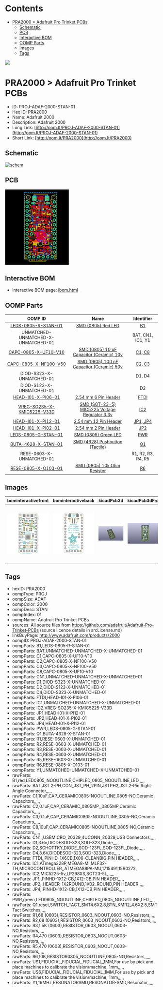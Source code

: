 



Contents
========

* [PRA2000 > Adafruit Pro Trinket PCBs](#pra2000--adafruit-pro-trinket-pcbs)
	* [Schematic](#schematic)
	* [PCB](#pcb)
	* [Interactive BOM](#interactive-bom)
	* [OOMP Parts](#oomp-parts)
	* [Images](#images)
	* [Tags](#tags)
  
![][im]
# PRA2000 > Adafruit Pro Trinket PCBs

- ID: PROJ-ADAF-2000-STAN-01
- Hex ID: PRA2000
- Name: Adafruit 2000
- Description: Adafruit 2000
- Long Link: [http://oom.lt/PROJ-ADAF-2000-STAN-01](http://oom.lt/PROJ-ADAF-2000-STAN-01)
- Short Link: [http://oom.lt/PRA2000](http://oom.lt/PRA2000)

## Schematic
  
[![schem](eagleSchemImage.png)](eagleSchemImage.png)
## PCB
  
[![pcb](eagleImage.png)](eagleImage.png)
## Interactive BOM

- Interactive BOM page: [ibom.html](https://htmlpreview.github.io/?https://github.com/oomlout/oomlout_OOMP_projects/blob/main/PROJ-ADAF-2000-STAN-01/kicad/bom/ibom.html)

## OOMP Parts
  

|OOMP ID|Name|Identifier|
| :---: | :---: | :---: |
|[LEDS-0805-R-STAN-01](https://github.com/oomlout/oomlout_OOMP_parts/tree/main/LEDS-0805-R-STAN-01/)|[SMD (0805) Red LED](https://github.com/oomlout/oomlout_OOMP_parts/tree/main/LEDS-0805-R-STAN-01/)|[B1](https://github.com/oomlout/oomlout_OOMP_parts/tree/main/LEDS-0805-R-STAN-01/)|
|UNMATCHED-UNMATCHED-X-UNMATCHED-01||BAT, CN1, IC1, Y1|
|[CAPC-0805-X-UF10-V10](https://github.com/oomlout/oomlout_OOMP_parts/tree/main/CAPC-0805-X-UF10-V10/)|[SMD (0805) 10 uF Capacitor (Ceramic) 10v](https://github.com/oomlout/oomlout_OOMP_parts/tree/main/CAPC-0805-X-UF10-V10/)|[C1, C8](https://github.com/oomlout/oomlout_OOMP_parts/tree/main/CAPC-0805-X-UF10-V10/)|
|[CAPC-0805-X-NF100-V50](https://github.com/oomlout/oomlout_OOMP_parts/tree/main/CAPC-0805-X-NF100-V50/)|[SMD (0805) 100 nF Capacitor (Ceramic) 50v](https://github.com/oomlout/oomlout_OOMP_parts/tree/main/CAPC-0805-X-NF100-V50/)|[C2, C3](https://github.com/oomlout/oomlout_OOMP_parts/tree/main/CAPC-0805-X-NF100-V50/)|
|DIOD-S323-X-UNMATCHED-01||D1, D4|
|DIOD-S123-X-UNMATCHED-01||D2|
|[HEAD-I01-X-PI06-01](https://github.com/oomlout/oomlout_OOMP_parts/tree/main/HEAD-I01-X-PI06-01/)|[2.54 mm 6 Pin Header](https://github.com/oomlout/oomlout_OOMP_parts/tree/main/HEAD-I01-X-PI06-01/)|[FTDI](https://github.com/oomlout/oomlout_OOMP_parts/tree/main/HEAD-I01-X-PI06-01/)|
|[VREG-SO235-X-KMIC5225-V33D](https://github.com/oomlout/oomlout_OOMP_parts/tree/main/VREG-SO235-X-KMIC5225-V33D/)|[SMD (SOT-23-5) MIC5225 Voltage Regulator 3.3v](https://github.com/oomlout/oomlout_OOMP_parts/tree/main/VREG-SO235-X-KMIC5225-V33D/)|[IC2](https://github.com/oomlout/oomlout_OOMP_parts/tree/main/VREG-SO235-X-KMIC5225-V33D/)|
|[HEAD-I01-X-PI12-01](https://github.com/oomlout/oomlout_OOMP_parts/tree/main/HEAD-I01-X-PI12-01/)|[2.54 mm 12 Pin Header](https://github.com/oomlout/oomlout_OOMP_parts/tree/main/HEAD-I01-X-PI12-01/)|[JP1, JP4](https://github.com/oomlout/oomlout_OOMP_parts/tree/main/HEAD-I01-X-PI12-01/)|
|[HEAD-I01-X-PI02-01](https://github.com/oomlout/oomlout_OOMP_parts/tree/main/HEAD-I01-X-PI02-01/)|[2.54 mm 2 Pin Header](https://github.com/oomlout/oomlout_OOMP_parts/tree/main/HEAD-I01-X-PI02-01/)|[JP2](https://github.com/oomlout/oomlout_OOMP_parts/tree/main/HEAD-I01-X-PI02-01/)|
|[LEDS-0805-G-STAN-01](https://github.com/oomlout/oomlout_OOMP_parts/tree/main/LEDS-0805-G-STAN-01/)|[SMD (0805) Green LED](https://github.com/oomlout/oomlout_OOMP_parts/tree/main/LEDS-0805-G-STAN-01/)|[PWR](https://github.com/oomlout/oomlout_OOMP_parts/tree/main/LEDS-0805-G-STAN-01/)|
|[BUTA-4628-X-STAN-01](https://github.com/oomlout/oomlout_OOMP_parts/tree/main/BUTA-4628-X-STAN-01/)|[SMD (4628) Pushbutton (Tactile)](https://github.com/oomlout/oomlout_OOMP_parts/tree/main/BUTA-4628-X-STAN-01/)|[Q1](https://github.com/oomlout/oomlout_OOMP_parts/tree/main/BUTA-4628-X-STAN-01/)|
|RESE-0603-X-UNMATCHED-01||R1, R2, R3, R4, R5|
|[RESE-0805-X-O103-01](https://github.com/oomlout/oomlout_OOMP_parts/tree/main/RESE-0805-X-O103-01/)|[SMD (0805) 10k Ohm Resistor](https://github.com/oomlout/oomlout_OOMP_parts/tree/main/RESE-0805-X-O103-01/)|[R6](https://github.com/oomlout/oomlout_OOMP_parts/tree/main/RESE-0805-X-O103-01/)|

## Images
  
  

|bominteractivefront|bominteractiveback|kicadPcb3d|kicadPcb3dFront|kicadPcb3dBack|kicadSchem|eagleImage|eagleSchemImage|pcbdraw|pcbdrawback|
| :---: | :---: | :---: | :---: | :---: | :---: | :---: | :---: | :---: | :---: |
|[![bominteractivefront](bomFront_140.png)](bomFront.png)|[![bominteractiveback](bomBack_140.png)](bomBack.png)|[![kicadPcb3d](kicadPcb3d_140.png)](kicadPcb3d.png)|[![kicadPcb3dFront](kicadPcb3dFront_140.png)](kicadPcb3dFront.png)|[![kicadPcb3dBack](kicadPcb3dBack_140.png)](kicadPcb3dBack.png)|[![kicadSchem](kicadSchem_140.png)](kicadSchem.png)|[![eagleImage](eagleImage_140.png)](eagleImage.png)|[![eagleSchemImage](eagleSchemImage_140.png)](eagleSchemImage.png)|[![pcbdraw](pcbdraw_140.png)](pcbdraw.png)|[![pcbdrawback](pcbdrawBack_140.png)](pcbdrawBack.png)|

## Tags

- hexID: PRA2000
- oompType: PROJ
- oompSize: ADAF
- oompColor: 2000
- oompDesc: STAN
- oompIndex: 01
- oompName: Adafruit Pro Trinket PCBs
- sources: All source files from https://github.com/adafruit/Adafruit-Pro-Trinket-PCBs (source licence details in srcLicense.md)
- linkBuyPage: http://www.adafruit.com/products/2000
- oompID: PROJ-ADAF-2000-STAN-01
- oompParts: B1,LEDS-0805-R-STAN-01
- oompParts: BAT,UNMATCHED-UNMATCHED-X-UNMATCHED-01
- oompParts: C1,CAPC-0805-X-UF10-V10
- oompParts: C2,CAPC-0805-X-NF100-V50
- oompParts: C3,CAPC-0805-X-NF100-V50
- oompParts: C8,CAPC-0805-X-UF10-V10
- oompParts: CN1,UNMATCHED-UNMATCHED-X-UNMATCHED-01
- oompParts: D1,DIOD-S323-X-UNMATCHED-01
- oompParts: D2,DIOD-S123-X-UNMATCHED-01
- oompParts: D4,DIOD-S323-X-UNMATCHED-01
- oompParts: FTDI,HEAD-I01-X-PI06-01
- oompParts: IC1,UNMATCHED-UNMATCHED-X-UNMATCHED-01
- oompParts: IC2,VREG-SO235-X-KMIC5225-V33D
- oompParts: JP1,HEAD-I01-X-PI12-01
- oompParts: JP2,HEAD-I01-X-PI02-01
- oompParts: JP4,HEAD-I01-X-PI12-01
- oompParts: PWR,LEDS-0805-G-STAN-01
- oompParts: Q1,BUTA-4628-X-STAN-01
- oompParts: R1,RESE-0603-X-UNMATCHED-01
- oompParts: R2,RESE-0603-X-UNMATCHED-01
- oompParts: R3,RESE-0603-X-UNMATCHED-01
- oompParts: R4,RESE-0603-X-UNMATCHED-01
- oompParts: R5,RESE-0603-X-UNMATCHED-01
- oompParts: R6,RESE-0805-X-O103-01
- oompParts: Y1,UNMATCHED-UNMATCHED-X-UNMATCHED-01
- rawParts: B1,red,LED0805_NOOUTLINE,CHIPLED_0805_NOOUTLINE,LED,,,,,
- rawParts: BAT,JST 2-PH,CON_JST_PH_2PIN,JSTPH2,JST 2-Pin Right-Angle Connector,,,,,
- rawParts: C1,10uF,CAP_CERAMIC0805-NOOUTLINE,0805-NO,Ceramic Capacitors,,,,,
- rawParts: C2,0.1uF,CAP_CERAMIC_0805MP,_0805MP,Ceramic Capacitors,,,,,
- rawParts: C3,0.1uF,CAP_CERAMIC0805-NOOUTLINE,0805-NO,Ceramic Capacitors,,,,,
- rawParts: C8,10uF,CAP_CERAMIC0805-NOOUTLINE,0805-NO,Ceramic Capacitors,,,,,
- rawParts: CN1,,USBMICRO_20329,4UCONN_20329,USB Connectors,,,,,
- rawParts: D1,3.6v,DIODESOD-323,SOD-323,Diode,,,,,
- rawParts: D2,SCHOTTKY,DIODE_SOD-123FL,SOD-123FL,Diode,,,,,
- rawParts: D4,3.6V,DIODESOD-323,SOD-323,Diode,,,,,
- rawParts: FTDI,,PINHD-1X6CB,1X06-CLEANBIG,PIN HEADER,,,,,
- rawParts: IC1,ATmega328P,MEGA8-MI,MLF32-TH,MICROCONTROLLER,,ATMEGA88PA-MU,1715491,15R0272,
- rawParts: IC2,MIC5225-5v,LP298XS,SOT23-5L,,,,,,
- rawParts: JP1,,PINHD-1X12-CB,1X12-CB,PIN HEADER,,,,,
- rawParts: JP2,,HEADER-1X2ROUND,1X02_ROUND,PIN HEADER,,,,,
- rawParts: JP4,,PINHD-1X12-CB,1X12-CB,PIN HEADER,,,,,
- rawParts: PWR,green,LED0805_NOOUTLINE,CHIPLED_0805_NOOUTLINE,LED,,,,,
- rawParts: Q1,reset,SWITCH_TACT_SMT4.6X2.8,BTN_KMR2_4.6X2.8,SMT Tact Switches,,,,,
- rawParts: R1,68 (0603),RESISTOR_0603_NOOUT,0603-NO,Resistors,,,,,
- rawParts: R2,68 (0603),RESISTOR_0603_NOOUT,0603-NO,Resistors,,,,,
- rawParts: R3,1.5K (0603),RESISTOR_0603_NOOUT,0603-NO,Resistors,,,,,
- rawParts: R4,470 (0603),RESISTOR_0603_NOOUT,0603-NO,Resistors,,,,,
- rawParts: R5,470 (0603),RESISTOR_0603_NOOUT,0603-NO,Resistors,,,,,
- rawParts: R6,10K,RESISTOR0805_NOOUTLINE,0805-NO,Resistors,,,,,
- rawParts: U$1,FIDUCIAL,FIDUCIAL,FIDUCIAL_1MM,For use by pick and place machines to calibrate the vision/machine, 1mm,,,,,
- rawParts: U$6,FIDUCIAL,FIDUCIAL,FIDUCIAL_1MM,For use by pick and place machines to calibrate the vision/machine, 1mm,,,,,
- rawParts: Y1,16MHz,RESONATORSMD,RESONATOR-SMD,Resonator,,,,,



[im]: kicadPcb3d_450.png
